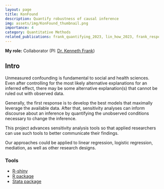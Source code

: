 ```yaml
---
layout: page
title: KonFound
description: Quantify robustness of causal inference
img: assets/img/KonFound_thumbnail.png
importance: 4
category: Quantitative Methods
related_publications: frank_quantifying_2023, lin_how_2023, frank_response_2022, frank_hypothetical_2021
---
```


**My role:** Collaborator (PI: [Dr. Kenneth Frank](https://sites.google.com/msu.edu/kenfrank/home))
## Intro
Unmeasured confounding is fundamental to social and health sciences. Even after controlling for the most likely alternative explanations for an inferred effect, there may be some alternative explanation(s) that cannot be ruled out with observed data.

Generally, the first response is to develop the best models that maximally leverage the available data. After that, sensitivity analyses can inform discourse about an inference by quantifying the unobserved conditions necessary to change the inference.

This project advances sensitivity analysis tools so that applied researchers can use such tools to better communicate their findings.

Our approaches could be applied to linear regression, logistic regression, mediation, as well as other research designs.

### Tools
* [R-shiny](https://konfound-project.shinyapps.io/konfoundit/)
* [R package](https://github.com/konfound-project/konfound)
* [Stata package](https://github.com/konfound-project/konfound)
